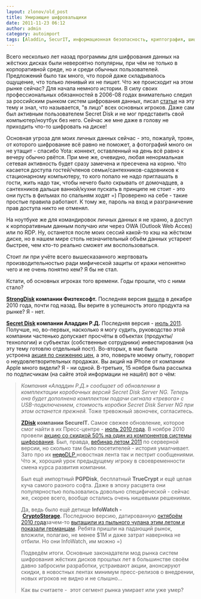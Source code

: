 ```yaml
---
layout: zlonov/old_post
title: Умирающие шифровальщики
date: 2011-11-23 06:12
author: admin
category: autoimport
tags: [Aladdin, SecurIT, информационная безопасность, криптография, шифрование]
---
```

<div dir="ltr">
<div></div>
Всего несколько лет назад программы для шифрования данных на жёстких дисках были невероятно популярны, при чём не только в корпоративной среде, но и среди обычных пользователей. Предложений было так много, что порой даже складывалось ощущение, что только ленивый их не пишет. Что же происходит на этом рынке сейчас?
<a name="more"></a>
Для начала немного истории. В силу своих профессиональных обязанностей в 2006-08 годах внимательно следил за российским рынком систем шифрования данных, писал <a href="/assets/uploads/%D0%9A%D0%B0%D0%BA-%D0%B2%D1%8B%D0%B1%D1%80%D0%B0%D1%82%D1%8C-%D1%81%D0%B8%D1%81%D1%82%D0%B5%D0%BC%D1%83-%D1%88%D0%B8%D1%84%D1%80%D0%BE%D0%B2%D0%B0%D0%BD%D0%B8%D1%8F-%D0%B4%D0%B0%D0%BD%D0%BD%D1%8B%D1%85.pdf">статьи</a> на эту тему и знал, что называется, "в лицо" всех основных игроков. Даже сам был активным пользователем Secret Disk и не мог представить свой компьютер/ноутбук без него. Сейчас же мне даже в голову не приходить что-то шифровать на диске!

Основная угроза для моих личных данных сейчас - это, пожалуй, троян, от которого шифрование всё равно не поможет, а фотографий много он не утащит - спасибо Yota: коннект, оставленный на день всё равно к вечеру обычно рвётся. При мне же, очевидно, любая ненормальная сетевая активность будет сразу замечена и пресечена на корню. Что касается доступа гостей/членов семьи/сантехников-садовников к стационарному компьютеру, то кого попало не надо приглашать в гости, жить надо так, чтобы нечего было скрывать от домочадцев, а сантехников дальше ванной/кухни пускать в принципе не стоит - это они пусть в фильмах по спальням ходят =) Проверено на себе - такие простые правила работают. К тому же, пароль на вход и разграничение прав доступа никто не отменял.

На ноутбуке же для командировок личных данных я не храню, а доступ к корпоративным данным получаю или через OWA (Outlook Web Acces) или по RDP. Ну, останется после моих сессий какой-то кэш на жёстком диске, но в нашем мире столь незначительный объём данных устареет быстрее, чем кто-то реально сможет им воспользоваться.

Стоит ли при учёте всего вышесказанного жертвовать производительностью ради мифической защиты от кражи непонятно чего и не очень понятно кем? Я бы не стал.

Кстати, об основных игроках того времени. Годы прошли, что с ними стало?

<b><a href="http://www.strongdisk.ru/">StrongDisk</a> компании Физтехсофт.</b> Последняя версия <a href="http://www.strongdisk.ru/news/">вышла</a> в декабре 2010 года, почти год назад. Вы верите в успешность этого продукта на рынке? Я - нет.

<b><a href="http://www.aladdin-rd.ru/catalog/secret_disk/sd4/">Secret Disk</a> компании Аладдин Р.Д.</b> Последняя версия - <a href="http://www.aladdin-rd.ru/press/news/detail.php?ID=32337">июль 2011</a>. Получше, но, во-первых, насколько я могу судить, руководство этой компании частенько допускает просчёты в объектах (продукты/технологии) и субъектах (собственные сотрудники) инвестирования (на эту тему готовлю отдельный пост). Во-вторых, в мае была устроена <a href="http://www.aladdin-rd.ru/press/news/detail.php?ID=31984">акция по снижению цен</a>, а это, поверьте моему опыту, говорит о неудовлетворительных продажах. Вы акций на iPhone от компании Apple много видели? Я - ни одной. В-третьих, 15 ноября была рассылка по подписчикам (на сайте этой информации не нашёл) вот о чём:
<blockquote><i>Компания «Аладдин Р.Д.» сообщает об обновлении в комплектации коробочных версий Secret Disk Server NG. Теперь она <span>будет дополнена</span> комплектом подачи сигнала «тревога» с USB-подключением, <span>стоимость</span> коробки Secret Disk Server NG при этом <span>останется прежней</span>.</i>
Тоже тревожный звоночек, согласитесь.

<b><a href="http://www.securit.ru/products/info/zdisk/purpose/">ZDisk</a> компании SecureIT.</b> Самое свежее обновление, которое смог найти в их Пресс-центре - <a href="http://www.securit.ru/press/?id=108">июль 2010 года</a>. В ноябре 2010 провели <a href="http://www.securit.ru/press/?id=116">акцию со скидкой 50% на один из компонентов системы шифрования</a>. Был, правда, <a href="http://www.securit.ru/press/?id=129">вебинар летом 2011</a> по серверной версии, но сколько там было посетителей - история умалчивает. Зато про их <a href="http://www.securit.ru/solutions/"><span style="text-decoration: line-through;">недо</span>DLP </a>новостная лента так и пестрит сообщениями. Что ж, хороший урок предыдущему игроку в своевременности смена курса развития компании.

Был ещё импортный <b>PGPDisk</b>, бесплатный <b>TrueCrypt</b> и ещё целая куча самого разного софта. Даже в эпоху расцвета они популярностью пользовались довольно специфической - сейчас же, скорее всего, вообще остались очень нишевыми решениями.

Да, ведь было ещё детище <b>InfoWatch - <a href="http://www.infowatch.ru/products/cryptostorage">CryptoStorage</a>.</b> Последнюю версию, датированную <a href="http://www.infowatch.ru/presscenter/news/534">октябрём 2010 года</a>зачем-то <a href="http://www.infowatch.ru/presscenter/news/2367">вытащили из пыльного чулана этим летом и показали германцам</a>. Ребята пришли на падающий рынок, вложили, полагаю, не менее $1M и даже затрат наверняка не отбили. Но они InfoWatch, им можно =)

Подведём итоги. Основные законадатели мод рынка систем шифрования жёстких дисков прошлых лет в большинстве своём давно забросили разработки, устраивают акции, анонсируют скидки, в новостных лентах минимум пресс-релизов о внедрении, новых игроков не видно и не слышно...

Как вы считаете -  этот сегмент рынка умирает или уже умер?

</div>
